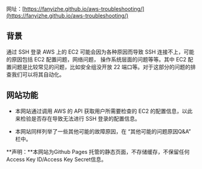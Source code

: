 
网址：[https://fanyizhe.github.io/aws-troubleshooting/](https://fanyizhe.github.io/aws-troubleshooting/)

## 背景

通过 SSH 登录 AWS 上的 EC2 可能会因为各种原因而导致 SSH 连接不上，可能的原因包括 EC2 配置问题，网络问题， 操作系统层面的问题等等。其中 EC2 配置问题是比较常见的问题，比如安全组没开放 22 端口等。对于这部分的问题的排查我们可以将其自动化。

## 网站功能

- 本网站通过调用 AWS 的 API 获取用户所需要检查的 EC2 的配置信息，以此来检验是否存在导致无法进行 SSH 登录的配置信息。

- 本网站同样列举了一些其他可能的故障原因，在 “其他可能的问题原因Q&A” 栏中。

**声明：**本网站为Github Pages 托管的静态页面，不存储缓存，不保留任何Access Key ID/Access Key Secret信息。
